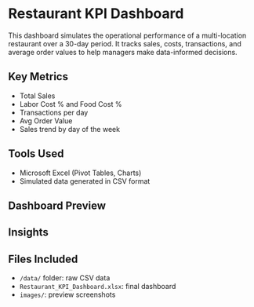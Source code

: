 # Restaurant KPI Dashboard

This dashboard simulates the operational performance of a multi-location restaurant over a 30-day period. It tracks sales, costs, transactions, and average order values to help managers make data-informed decisions.

## Key Metrics

- Total Sales
- Labor Cost % and Food Cost %
- Transactions per day
- Avg Order Value
- Sales trend by day of the week

## Tools Used

- Microsoft Excel (Pivot Tables, Charts)
- Simulated data generated in CSV format

##  Dashboard Preview


##  Insights


## Files Included
- `/data/` folder: raw CSV data
- `Restaurant_KPI_Dashboard.xlsx`: final dashboard
- `images/`: preview screenshots
